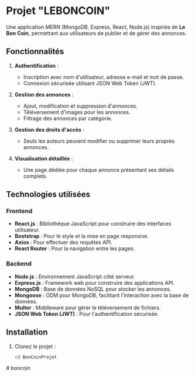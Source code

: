 # Projet "LEBONCOIN"

Une application MERN (MongoDB, Express, React, Node.js) inspirée de **Le Bon Coin**, permettant aux utilisateurs de publier et de gérer des annonces.

## **Fonctionnalités**

1. **Authentification** :
   - Inscription avec nom d'utilisateur, adresse e-mail et mot de passe.
   - Connexion sécurisée utilisant JSON Web Token (JWT).

2. **Gestion des annonces** :
   - Ajout, modification et suppression d'annonces.
   - Téléversement d'images pour les annonces.
   - Filtrage des annonces par catégorie.

3. **Gestion des droits d'accès** :
   - Seuls les auteurs peuvent modifier ou supprimer leurs propres annonces.

4. **Visualisation détaillée** :
   - Une page dédiée pour chaque annonce présentant ses détails complets.

## **Technologies utilisées**

### **Frontend**
- **React.js** : Bibliothèque JavaScript pour construire des interfaces utilisateur.
- **Bootstrap** : Pour le style et la mise en page responsive.
- **Axios** : Pour effectuer des requêtes API.
- **React Router** : Pour la navigation entre les pages.

### **Backend**
- **Node.js** : Environnement JavaScript côté serveur.
- **Express.js** : Framework web pour construire des applications API.
- **MongoDB** : Base de données NoSQL pour stocker les annonces.
- **Mongoose** : ODM pour MongoDB, facilitant l'interaction avec la base de données.
- **Multer** : Middleware pour gérer le téléversement de fichiers.
- **JSON Web Token (JWT)** : Pour l'authentification sécurisée.

## **Installation**

1. Clonez le projet :
   ```bash
   cd BonCoinProjet
#   b o n c o i n  
 